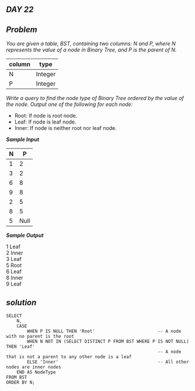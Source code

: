 ## _DAY 22_

## _Problem_
*You are given a table, BST, containing two columns: N and P, where N represents the value of a node in Binary Tree, and P is the parent of N.*

column | type
-------|---------
N      |Integer
P      |Integer

*Write a query to find the node type of Binary Tree ordered by the value of the node. Output one of the following for each node:*

- Root: If node is root node.   
- Leaf: If node is leaf node.  
- Inner: If node is neither root nor leaf node.  

***Sample Input***

N  | P
---|-----
1  | 2
3  | 2
6  | 8
9  | 8
2  | 5
8  | 5
5  | Null

***Sample Output***

1 Leaf  
2 Inner  
3 Leaf  
5 Root  
6 Leaf  
8 Inner  
9 Leaf  


## *solution* 
```mysql
SELECT 
    N,
    CASE
        WHEN P IS NULL THEN 'Root'                        -- A node with no parent is the root
        WHEN N NOT IN (SELECT DISTINCT P FROM BST WHERE P IS NOT NULL) THEN 'Leaf' 
                                                          -- A node that is not a parent to any other node is a leaf
        ELSE 'Inner'                                      -- All other nodes are inner nodes
    END AS NodeType
FROM BST
ORDER BY N;
```

